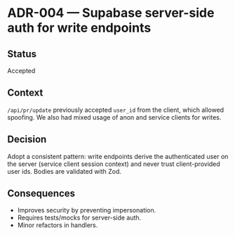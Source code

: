 # ADR-004 — Supabase server-side auth for write endpoints

## Status
Accepted

## Context
`/api/pr/update` previously accepted `user_id` from the client, which allowed spoofing. We also had mixed usage of anon and service clients for writes.

## Decision
Adopt a consistent pattern: write endpoints derive the authenticated user on the server (service client session context) and never trust client-provided user ids. Bodies are validated with Zod.

## Consequences
- Improves security by preventing impersonation.
- Requires tests/mocks for server-side auth.
- Minor refactors in handlers.



